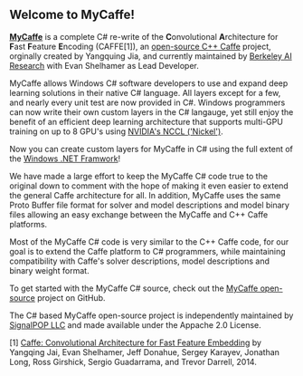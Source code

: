<H2>Welcome to MyCaffe!</H2>

<b><a href="http://mycaffe.ai">MyCaffe</a></b> is a complete C# re-write of the <b>C</b>onvolutional <b>A</b>rchitecture for <b>F</b>ast <b>F</b>eature <b>E</b>ncoding (CAFFE[1]), 
an <a href="http://caffe.berkeleyvision.org/">open-source C++ Caffe</a> project, orginally created by Yangquing Jia, and currently maintained by <a href="http://bair.berkeley.edu/">Berkeley AI Research</a> 
with Evan Shelhamer as Lead Developer.

MyCaffe allows Windows C# software developers to use and expand deep learning solutions in their native C# language.  All layers except for a few, and nearly every unit test are now provided in C#.  Windows programmers can now write their own custom layers in the C# langauge, yet still enjoy the benefit of an efficient deep learning architecture that supports multi-GPU training on up to 8 GPU's using <a href="https://devblogs.nvidia.com/parallelforall/fast-multi-gpu-collectives-nccl/">NVIDIA's NCCL ('Nickel')</a>.  

Now you can create custom layers for MyCaffe in C# using the full extent of the <a href="https://msdn.microsoft.com/en-us/library/w0x726c2(v=vs.110).aspx">Windows .NET Framwork</a>!

We have made a large effort to keep the MyCaffe C# code true to the original down to comment with the hope of making it even easier to extend the general Caffe architecture for all.  In addition, MyCaffe uses the same Proto Buffer file format for solver and model descriptions and model binary files allowing an easy exchange between the MyCaffe and C++ Caffe platforms.  

Most of the MyCaffe C# code is very similar to the C++ Caffe code, for our goal is to extend the Caffe platform to C# programmers, while 
maintaining compatibility with Caffe's solver descriptions, model descriptions and binary weight format.

To get started with the MyCaffe C# source, check out the <a href="https://github.com/mycaffe">MyCaffe open-source</a> project on GitHub.  

The C# based MyCaffe open-source project is independently maintained by <a href="http://www.signalpop.com">SignalPOP LLC</a> and made available under the Appache 2.0 License.

[1] [Caffe: Convolutional Architecture for Fast Feature Embedding](https://arxiv.org/abs/1408.5093) by Yangqing Jai, Evan Shelhamer, Jeff Donahue, Sergey Karayev, Jonathan Long, Ross Girshick, Sergio Guadarrama, and Trevor Darrell, 2014.
